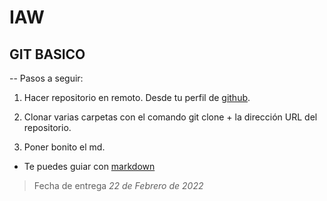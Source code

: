 
# IAW

## GIT BASICO ##
--
Pasos a seguir:

1. Hacer repositorio en remoto. Desde tu perfil de [github](github.com).

2. Clonar varias carpetas con el comando git clone + la dirección URL del repositorio.

3. Poner bonito el md.
- Te puedes guiar con [markdown](https://markdown.es/sintaxis-markdown/)



> Fecha de entrega *22 de Febrero de 2022* 

